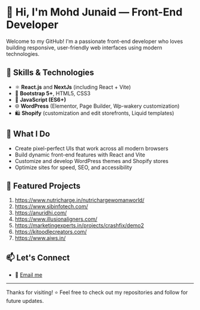 # 👋 Hi, I'm Mohd Junaid — Front-End Developer

Welcome to my GitHub! I'm a passionate front-end developer who loves building responsive, user-friendly web interfaces using modern technologies.

## 🚀 Skills & Technologies

- ⚛️ **React.js** and **NextJs** (including React + Vite)
- 🎨 **Bootstrap 5+**, HTML5, CSS3
- 🧠 **JavaScript (ES6+)**
- 🌐 **WordPress** (Elementor, Page Builder, Wp-wakery customization)
- 🛍 **Shopify** (customization and edit storefronts, Liquid templates)

## 💼 What I Do

- Create pixel-perfect UIs that work across all modern browsers
- Build dynamic front-end features with React and Vite
- Customize and develop WordPress themes and Shopify stores
- Optimize sites for speed, SEO, and accessibility

## 📂 Featured Projects

1. https://www.nutricharge.in/nutrichargewomanworld/
2. https://www.sibinfotech.com/
3. https://anuridhi.com/
4. https://www.illusionaligners.com/
5. https://marketingexperts.in/projects/crashfix/demo2
6. https://kitoodlecreators.com/
7. https://www.aiws.in/

## 📫 Let's Connect

- 📧 [Email me](mailto:mohdjunaid0612@gmail.com)



---

Thanks for visiting! ⭐ Feel free to check out my repositories and follow for future updates.
